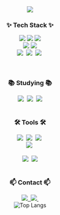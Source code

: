 

<div align="center">
  <img src="https://capsule-render.vercel.app/api?type=wave&color=auto&height=300&section=header&text=TAEWOO'S%20GITHUB&fontSize=90" />
</div>


<!-- 내용 부분 -->
<h3 align="center">✨ Tech Stack ✨</h3>
<div align="center">
  <img src="https://img.shields.io/badge/Spring-6DB33F?style=for-the-badge&logo=spring&logoColor=white" />
  <img src="https://img.shields.io/badge/SQL-003B57?style=for-the-badge&logo=postgresql&logoColor=white" />
  <img src="https://img.shields.io/badge/Java-E34F26?style=for-the-badge&logo=java&logoColor=white" />
</div>

<div align="center">
  <img src="https://img.shields.io/badge/Node.js-8CC84B?style=for-the-badge&logo=node.js&logoColor=white" />
  <img src="https://img.shields.io/badge/Express-404D59?style=for-the-badge" />

</div>


<div align="center">
  <!-- JavaScript 로고 -->
  <img src="https://img.shields.io/badge/javascript-F7DF1E.svg?style=for-the-badge&logo=javascript&logoColor=20232a" />&nbsp
  <!-- HTML5 로고 -->
  <img src="https://img.shields.io/badge/html5-E34F26.svg?style=for-the-badge&logo=html5&logoColor=white" />&nbsp
  <!-- CSS3 로고 -->
  <img src="https://img.shields.io/badge/css3-1572B6.svg?style=for-the-badge&logo=css3&logoColor=white" />&nbsp
</div>

<br>



<br>

<h3 align="center">📚 Studying 📚</h3>
<div align="center">
    <!-- React 로고 -->
  <img src="https://img.shields.io/badge/react-20232a.svg?style=for-the-badge&logo=react&logoColor=61DAFB" />&nbsp
    <!-- Styled Components 로고 -->
  <img src="https://img.shields.io/badge/styled--components-DB7093?style=for-the-badge&logo=styled-components&logoColor=ffd35b" />&nbsp
  <img src="https://img.shields.io/badge/Python-3670A0?style=for-the-badge&logo=python&logoColor=ffdd54" />
</div>

<br>

<h3 align="center">🛠 Tools 🛠</h3>
<div align="center">
  <!-- Git 로고 -->
  <img src="https://img.shields.io/badge/git-F05033.svg?style=for-the-badge&logo=git&logoColor=white" />&nbsp
  <!-- GitHub 로고 -->
  <img src="https://img.shields.io/badge/github-181717.svg?style=for-the-badge&logo=github&logoColor=white" />&nbsp
  <!-- Notion 로고 -->
  <img src="https://img.shields.io/badge/Notion-F3F3F3.svg?style=for-the-badge&logo=notion&logoColor=black" />&nbsp
</div>

<div align="center">
  <!-- Figma 로고 -->
  <img src="https://img.shields.io/badge/figma-F24E1E.svg?style=for-the-badge&logo=figma&logoColor=white" />&nbsp
</div>

<br>



<div align="center">
  <!-- Visual Studio Code 로고 -->
  <img src="https://img.shields.io/badge/VSCode-2C2C32.svg?style=for-the-badge&logo=visual-studio-code&logoColor=22ABF3" />&nbsp
<img src="https://img.shields.io/badge/IntelliJ%20IDEA-000000?style=for-the-badge&logo=intellijidea&logoColor=white" />


</div>

<br>

<h3 align="center">📫 Contact 📫</h3>
<div align="center">
  <!-- Velog 링크 -->
  <a href="https://velog.io/@wootaepark">
    <img src="https://img.shields.io/badge/Velog-1EBC8F?style=for-the-badge&logo=velog&logoColor=white" />&nbsp
  </a>
  <!-- 이메일 링크 -->
  <a href="mailto:pakdal99@gmail.com">
    <img
      src="https://img.shields.io/badge/pakdal99@gmail.com-D14836?style=for-the-badge&logo=gmail&logoColor=white"/>&nbsp
  </a>
</div>

<div align="center">
  <img src="https://github-readme-stats.vercel.app/api/top-langs/?username=wootaepark&layout=compact" alt="Top Langs" />
</div>


